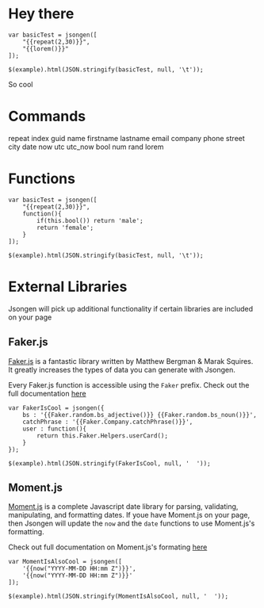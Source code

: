 # Hey there

	var basicTest = jsongen([
		"{{repeat(2,30)}}",
		"{{lorem()}}"
	]);

	$(example).html(JSON.stringify(basicTest, null, '\t'));

So cool

# Commands

repeat
index
guid
name
firstname
lastname
email
company
phone
street
city
date
now
utc
utc_now
bool
num
rand
lorem

# Functions

	var basicTest = jsongen([
		"{{repeat(2,30)}}",
		function(){
			if(this.bool()) return 'male';
			return 'female';
		}
	]);

	$(example).html(JSON.stringify(basicTest, null, '\t'));


# External Libraries

Jsongen will pick up additional functionality if certain libraries are included on your page

## Faker.js

[Faker.js](https://github.com/marak/Faker.js/) is a fantastic library written by Matthew Bergman & Marak Squires. It greatly increases the types of data you can generate with Jsongen.

Every Faker.js function is accessible using the `Faker` prefix. Check out the full documentation [here](https://github.com/marak/Faker.js/#api)

	var FakerIsCool = jsongen({
		bs : '{{Faker.random.bs_adjective()}} {{Faker.random.bs_noun()}}',
		catchPhrase : '{{Faker.Company.catchPhrase()}}',
		user : function(){
			return this.Faker.Helpers.userCard();
		}
	});

	$(example).html(JSON.stringify(FakerIsCool, null, '  '));

## Moment.js

[Moment.js]() is a complete Javascript date library for parsing, validating, manipulating, and formatting dates. If youe have Moment.js on your page, then Jsongen will update the `now` and the `date` functions to use Moment.js's formatting.

Check out full documentation on Moment.js's formating [here](http://momentjs.com/docs/#/parsing/string-format/)

	var MomentIsAlsoCool = jsongen([
		'{{now("YYYY-MM-DD HH:mm Z")}}',
		'{{now("YYYY-MM-DD HH:mm Z")}}'
	]);

	$(example).html(JSON.stringify(MomentIsAlsoCool, null, '  '));


